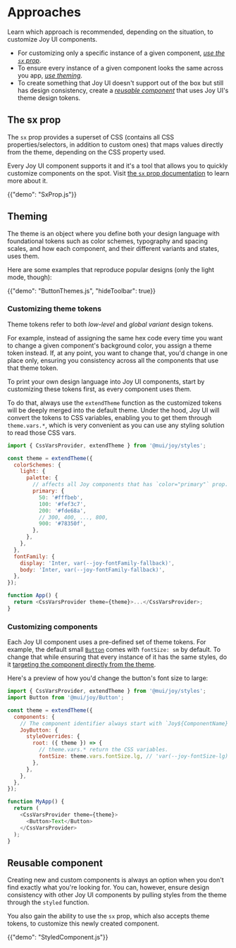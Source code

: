 # Approaches

<p class="description">Learn which approach is recommended, depending on the situation, to customize Joy UI components.</p>

- For customizing only a specific instance of a given component, [_use the `sx` prop_](#the-sx-prop).
- To ensure every instance of a given component looks the same across you app, [_use theming_](#theming).
- To create something that Joy UI doesn't support out of the box but still has design consistency, create a [_reusable component_](#reusable-component) that uses Joy UI's theme design tokens.

## The sx prop

The `sx` prop provides a superset of CSS (contains all CSS properties/selectors, in addition to custom ones) that maps values directly from the theme, depending on the CSS property used.

Every Joy UI component supports it and it's a tool that allows you to quickly customize components on the spot.
Visit [the `sx` prop documentation](/system/getting-started/the-sx-prop/) to learn more about it.

{{"demo": "SxProp.js"}}

## Theming

The theme is an object where you define both your design language with foundational tokens such as color schemes, typography and spacing scales, and how each component, and their different variants and states, uses them.

Here are some examples that reproduce popular designs (only the light mode, though):

{{"demo": "ButtonThemes.js", "hideToolbar": true}}

### Customizing theme tokens

Theme tokens refer to both _low-level_ and _global variant_ design tokens.

For example, instead of assigning the same hex code every time you want to change a given component's background color, you assign a theme token instead.
If, at any point, you want to change that, you'd change in one place only, ensuring you consistency across all the components that use that theme token.

To print your own design language into Joy UI components, start by customizing these tokens first, as every component uses them.

To do that, always use the `extendTheme` function as the customized tokens will be deeply merged into the default theme.
Under the hood, Joy UI will convert the tokens to CSS variables, enabling you to get them through `theme.vars.*`, which is very convenient as you can use any styling solution to read those CSS vars.

```js
import { CssVarsProvider, extendTheme } from '@mui/joy/styles';

const theme = extendTheme({
  colorSchemes: {
    light: {
      palette: {
        // affects all Joy components that has `color="primary"` prop.
        primary: {
          50: '#fffbeb',
          100: '#fef3c7',
          200: '#fde68a',
          // 300, 400, ..., 800,
          900: '#78350f',
        },
      },
    },
  },
  fontFamily: {
    display: 'Inter, var(--joy-fontFamily-fallback)',
    body: 'Inter, var(--joy-fontFamily-fallback)',
  },
});

function App() {
  return <CssVarsProvider theme={theme}>...</CssVarsProvider>;
}
```

### Customizing components

Each Joy UI component uses a pre-defined set of theme tokens.
For example, the default small [`Button`](/joy-ui/react-button/) comes with `fontSize: sm` by default.
To change that while ensuring that every instance of it has the same styles, do it [targeting the component directly from the theme](/joy-ui/customization/themed-components/).

Here's a preview of how you'd change the button's font size to large:

```js
import { CssVarsProvider, extendTheme } from '@mui/joy/styles';
import Button from '@mui/joy/Button';

const theme = extendTheme({
  components: {
    // The component identifier always start with `Joy${ComponentName}`.
    JoyButton: {
      styleOverrides: {
        root: ({ theme }) => {
          // theme.vars.* return the CSS variables.
          fontSize: theme.vars.fontSize.lg, // 'var(--joy-fontSize-lg)'
        },
      },
    },
  },
});

function MyApp() {
  return (
    <CssVarsProvider theme={theme}>
      <Button>Text</Button>
    </CssVarsProvider>
  );
}
```

## Reusable component

Creating new and custom components is always an option when you don't find exactly what you're looking for.
You can, however, ensure design consistency with other Joy UI components by pulling styles from the theme through the `styled` function.

You also gain the ability to use the `sx` prop, which also accepts theme tokens, to customize this newly created component.

{{"demo": "StyledComponent.js"}}
